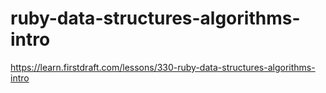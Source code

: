 # ruby-data-structures-algorithms-intro

https://learn.firstdraft.com/lessons/330-ruby-data-structures-algorithms-intro
